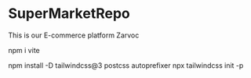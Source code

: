 # SuperMarketRepo
This is our E-commerce platform Zarvoc

<!-- Initialize vite -->
npm i vite 

<!-- Initialize Tailwind -->
npm install -D tailwindcss@3 postcss autoprefixer
npx tailwindcss init -p